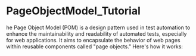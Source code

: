 # PageObjectModel_Tutorial
he Page Object Model (POM) is a design pattern used in test automation to enhance the maintainability and readability of automated tests, especially for web applications. It aims to encapsulate the behavior of web pages within reusable components called "page objects." Here's how it works:
